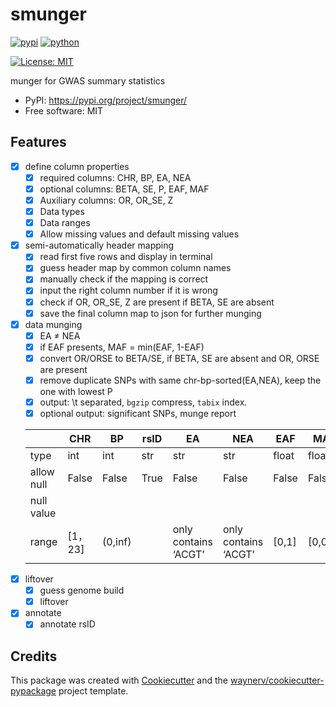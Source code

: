 # smunger


[![pypi](https://img.shields.io/pypi/v/smunger.svg)](https://pypi.org/project/smunger/)
[![python](https://img.shields.io/pypi/pyversions/smunger.svg)](https://pypi.org/project/smunger/)
<!-- [![Build Status](https://github.com/jianhua/smunger/actions/workflows/dev.yml/badge.svg)](https://github.com/jianhua/smunger/actions/workflows/dev.yml) -->
<!-- [![codecov](https://codecov.io/gh/jianhua/smunger/branch/main/graphs/badge.svg)](https://codecov.io/github/jianhua/smunger) -->
[![License: MIT](https://img.shields.io/badge/License-MIT-yellow.svg)](https://opensource.org/licenses/MIT)



munger for GWAS summary statistics


<!-- * Documentation: <https://jianhua.github.io/smunger> -->
<!-- * GitHub: <https://github.com/jianhua/smunger> -->
* PyPI: <https://pypi.org/project/smunger/>
* Free software: MIT


## Features

- [x]  define column properties
    - [x]  required columns: CHR, BP, EA, NEA
    - [x]  optional columns: BETA, SE, P, EAF, MAF
    - [x]  Auxiliary columns: OR, OR_SE, Z
    - [x]  Data types
    - [x]  Data ranges
    - [x]  Allow missing values and default missing values
- [x]  semi-automatically header mapping
    - [x]  read first five rows and display in terminal
    - [x]  guess header map by common column names
    - [x]  manually check if the mapping is correct
    - [x]  input the right column number if it is wrong
    - [x]  check if OR, OR_SE, Z are present if BETA, SE are absent
    - [x]  save the final column map to json for further munging
- [x]  data munging
    - [x]  EA ≠ NEA
    - [x]  if EAF presents, MAF = min(EAF, 1-EAF)
    - [x]  convert OR/ORSE to BETA/SE, if BETA, SE are absent and OR, ORSE are present
    - [x]  remove duplicate SNPs with same chr-bp-sorted(EA,NEA), keep the one with lowest P
    - [x]  output: \t separated, `bgzip` compress, `tabix` index.
    - [x]  optional output: significant SNPs, munge report
    
    |  | CHR | BP | rsID | EA | NEA | EAF | MAF | BETA | SE | P | OR | OR_SE | Z |
    | --- | --- | --- | --- | --- | --- | --- | --- | --- | --- | --- | --- | --- | --- |
    | type | int | int | str | str | str | float | float | float | float | float | float | float | float |
    | allow null | False | False | True | False | False | False | False | True | False | True | True | False | True |
    | null value |  |  |  |  |  |  |  | 0 |  | 0.999 | 1 |  | 0 |
    | range | [1，23] | (0,inf) |  | only contains ‘ACGT’ | only contains ‘ACGT’ | [0,1] | [0,0.5] | (-inf,inf) | (0, inf) | (0,1) | (0, inf) | (0, inf) | (-inf,inf) |
- [x]  liftover
    - [x]  guess genome build
    - [x]  liftover
- [x]  annotate
    - [x]  annotate rsID

## Credits

This package was created with [Cookiecutter](https://github.com/audreyr/cookiecutter) and the [waynerv/cookiecutter-pypackage](https://github.com/waynerv/cookiecutter-pypackage) project template.

